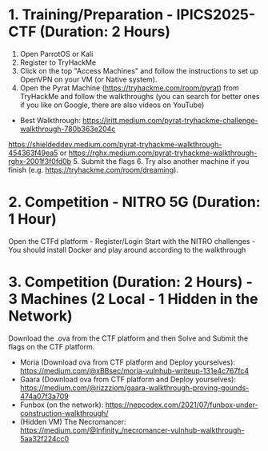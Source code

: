 # 1. Training/Preparation - IPICS2025-CTF (Duration: 2 Hours)
1. Open ParrotOS or Kali
2. Register to TryHackMe
3. Click on the top "Access Machines" and follow the instructions to set up OpenVPN on your VM (or Native system).
4. Open the Pyrat Machine (https://tryhackme.com/room/pyrat) from TryHackMe and follow the walkthroughs (you can search for better ones if you like on Google, there are also videos on YouTube)

- Best Walkthrough: https://iritt.medium.com/pyrat-tryhackme-challenge-walkthrough-780b363e204c

https://shieldeddev.medium.com/pyrat-tryhackme-walkthrough-454363f49ea5
or 
https://rghx.medium.com/pyrat-tryhackme-walkthrough-rghx-2001f3f0fd0b
5. Submit the flags
6. Try also another machine if you finish (e.g. https://tryhackme.com/room/dreaming).

# 2. Competition - NITRO 5G (Duration: 1 Hour)
Open the CTFd platform - Register/Login
Start with the NITRO challenges - You should install Docker and play around according to the walkthrough

# 3. Competition (Duration: 2 Hours) - 3 Machines (2 Local - 1 Hidden in the Network)
Download the .ova from the CTF platform and then Solve and Submit the flags on the CTF platform.

- Moria (Download ova from CTF platform and Deploy yourselves): https://medium.com/@xBBsec/moria-vulnhub-writeup-131e4c767fc4
- Gaara (Download ova from CTF platform and Deploy yourselves): https://medium.com/@rizzziom/gaara-walkthrough-proving-gounds-474a07f3a709
- Funbox (on the network): https://nepcodex.com/2021/07/funbox-under-construction-walkthrough/
- (Hidden VM) The Necromancer: https://medium.com/@Infinity_/necromancer-vulnhub-walkthrough-5aa32f224cc0
